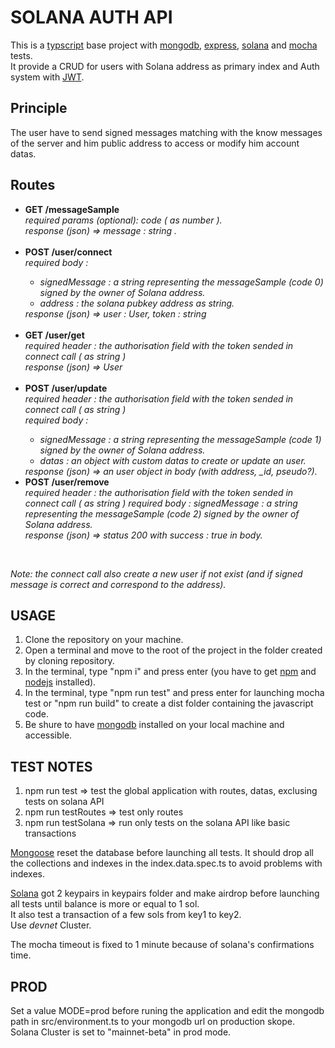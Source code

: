 # SOLANA AUTH API

This is a [typscript](https://www.typescriptlang.org/) base project with [mongodb](https://www.mongodb.com/), [express](https://expressjs.com/fr/), [solana](https://docs.solana.com/developing/clients/javascript-api) and [mocha](https://mochajs.org/) tests.
<br>It provide a CRUD for users with Solana address as primary index and Auth system with [JWT]('https://www.npmjs.com/package/jsonwebtoken').
<br>

## Principle

The user have to send signed messages matching with the know messages of the server and him public address to access or modify him account datas.
<br>

## Routes
<ul>

<li><strong>GET /messageSample</strong></li>
    <em>required params (optional): code ( as number ).
    <br>response (json) => message : string .</em>
<br>
<br>


<li><strong>POST /user/connect</strong></li>
    <em>required body :
    <ul>
        <li>signedMessage : a string representing the messageSample (code 0) signed by the owner of Solana address.</li>
        <li>address : the solana pubkey address as string.
    </ul>
        response (json) => user : User, token : string</em>
<br>
<br>


<li><strong>GET /user/get</strong></li>
    <em>required header : the authorisation field with the token sended in connect call ( as string )
    <br>response (json) => User </em>
<br>
<br>

<li><strong>POST /user/update</strong></li>
    <em>required header : the authorisation field with the token sended in connect call ( as string )
    <br>required body :
    <ul>
        <li>signedMessage : a string representing the messageSample (code 1) signed by the owner of Solana address.</li>
        <li>datas : an object with custom datas to create or update an user.
    </ul>
        response (json) => an user object in body (with address, _id, pseudo?).</em>

<br>

<li><strong>POST /user/remove</strong></li>
    <em>required header : the authorisation field with the token sended in connect call ( as string )
    <em>required body : signedMessage : a string representing the messageSample (code 2) signed by the owner of Solana address.
    <br>response (json) => status 200 with success : true in body.</em>
</ul>
<br>

<em>Note: the connect call also create a new user if not exist (and if signed message is correct and correspond to the address).</em>
<br>
</em>

</ul>


## USAGE 

1. Clone the repository on your machine.
2. Open a terminal and move to the root of the project in the folder created by cloning repository.
3. In the terminal, type "npm i" and press enter (you have to get [npm](https://docs.npmjs.com/downloading-and-installing-node-js-and-npm) and [nodejs](https://nodejs.org/en/download/) installed).
3. In the terminal, type "npm run test" and press enter for launching mocha test or "npm run build" to create a dist folder containing the javascript code.
4. Be shure to have [mongodb](https://www.mongodb.com/) installed on your local machine and accessible.


## TEST NOTES

1. npm run test => test the global application with routes, datas, exclusing tests on solana API
2. npm run testRoutes => test only routes
3. npm run testSolana => run only tests on the solana API like basic transactions

<ins>Mongoose</ins> reset the database before launching all tests.
It should drop all the collections and indexes in the index.data.spec.ts to avoid problems with indexes.

<ins>Solana</ins> got 2 keypairs in keypairs folder and make airdrop before launching all tests until balance is more or equal to 1 sol. 
<br>
It also test a transaction of a few sols from key1 to key2.
<br>
Use <em>devnet</em> Cluster.

The mocha timeout is fixed to 1 minute because of solana's confirmations time.

## PROD

Set a value MODE=prod before runing the application and edit the mongodb path in src/environment.ts to your mongodb url on production skope.
<br>Solana Cluster is set to "mainnet-beta" in prod mode.

